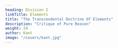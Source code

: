 ```yaml
---
heading: Division 2
linkTitle: Elements
title: "The Transcendental Doctrine Of Elements"
description: "Critique of Pure Reason"
weight: 24
author: Kant
image: "/covers/kant.jpg"
---
```




